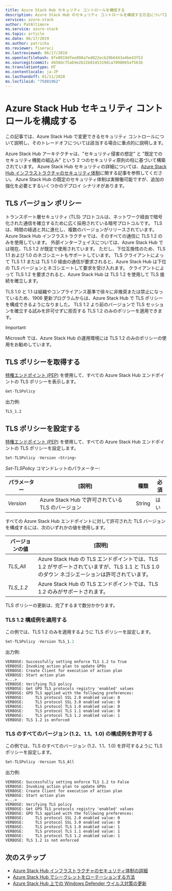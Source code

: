 ```yaml
---
title: Azure Stack Hub セキュリティ コントロールを構成する
description: Azure Stack Hub のセキュリティ コントロールを構成する方法について説明します
services: azure-stack
author: PatAltimore
ms.service: azure-stack
ms.topic: article
ms.date: 06/17/2019
ms.author: patricka
ms.reviewer: fiseraci
ms.lastreviewed: 06/17/2019
ms.openlocfilehash: 8fe0019dfee098a7ed022ecb20b6443a4be43f53
ms.sourcegitcommit: d450dcf5ab9e2b22b8145319dca7098065af563b
ms.translationtype: HT
ms.contentlocale: ja-JP
ms.lasthandoff: 01/11/2020
ms.locfileid: "75881962"
---
```

# <a name="configure-azure-stack-hub-security-controls"></a>Azure Stack Hub セキュリティ コントロールを構成する

この記事では、Azure Stack Hub で変更できるセキュリティ コントロールについて説明し、そのトレードオフについては該当する場合に重点的に説明します。

Azure Stack Hub アーキテクチャは、"セキュリティ侵害の想定" と "既定でのセキュリティ機能の組込み" という 2 つのセキュリティ原則の柱に基づいて構築されています。 Azure Stack Hub セキュリティの詳細については、[Azure Stack Hub インフラストラクチャのセキュリティ体制](azure-stack-security-foundations.md)に関する記事を参照してください。 Azure Stack Hub の既定のセキュリティ体制は実稼働可能ですが、追加の強化を必要とするいくつかのデプロイ シナリオがあります。

## <a name="tls-version-policy"></a>TLS バージョン ポリシー

トランスポート層セキュリティ (TLS) プロトコルは、ネットワーク経由で暗号化された通信を確立するために広く採用されている暗号プロトコルです。 TLS は、時間の経過と共に進化し、複数のバージョンがリリースされています。 Azure Stack Hub インフラストラクチャでは、そのすべての通信に TLS 1.2 のみを使用しています。 外部インターフェイスについては、Azure Stack Hub では現在、TLS 1.2 が既定で使用されています。 ただし、下位互換性のため、TLS 1.1 および 1\.0 のネゴシエートもサポートしています。 TLS クライアントによって TLS 1.1 または TLS 1.0 経由の通信が要求されると、Azure Stack Hub は下位の TLS バージョンとネゴシエートして要求を受け入れます。 クライアントによって TLS 1.2 を要求されると、Azure Stack Hub は TLS 1.2 を使用して TLS 接続を確立します。

TLS 1.0 と 1.1 は組織やコンプライアンス基準で徐々に非推奨または禁止になっているため、1906 更新プログラムからは、Azure Stack Hub で TLS ポリシーを構成できるようになりました。 TLS 1.2 より前のバージョンで TLS セッションを確立する試みを許可せずに拒否する TLS 1.2 のみのポリシーを適用できます。

> [!IMPORTANT]
> Microsoft では、Azure Stack Hub の運用環境には TLS 1.2 のみのポリシーの使用をお勧めしています。

## <a name="get-tls-policy"></a>TLS ポリシーを取得する

[特権エンドポイント (PEP)](azure-stack-privileged-endpoint.md) を使用して、すべての Azure Stack Hub エンドポイントの TLS ポリシーを表示します。

```powershell
Get-TLSPolicy
```

出力例:

    TLS_1.2

## <a name="set-tls-policy"></a>TLS ポリシーを設定する

[特権エンドポイント (PEP)](azure-stack-privileged-endpoint.md) を使用して、すべての Azure Stack Hub エンドポイントの TLS ポリシーを設定します。

```powershell
Set-TLSPolicy -Version <String>
```

*Set-TLSPolicy* コマンドレットのパラメーター:

| パラメーター | [説明] | 種類 | 必須 |
|---------|---------|---------|---------|
| *Version* | Azure Stack Hub で許可されている TLS のバージョン | String | はい|

すべての Azure Stack Hub エンドポイントに対して許可された TLS バージョンを構成するには、次のいずれかの値を使用します。

| バージョンの値 | [説明] |
|---------|---------|
| *TLS_All* | Azure Stack Hub の TLS エンドポイントでは、TLS 1.2 がサポートされていますが、TLS 1.1 と TLS 1.0 のダウン ネゴシエーションは許可されています。 |
| *TLS_1.2* | Azure Stack Hub の TLS エンドポイントでは、TLS 1.2 のみがサポートされます。 | 

TLS ポリシーの更新は、完了するまで数分かかります。

### <a name="enforce-tls-12-configuration-example"></a>TLS 1.2 構成例を適用する

この例では、TLS 1.2 のみを適用するように TLS ポリシーを設定します。

```powershell
Set-TLSPolicy -Version TLS_1.2
```

出力例:

    VERBOSE: Successfully setting enforce TLS 1.2 to True
    VERBOSE: Invoking action plan to update GPOs
    VERBOSE: Create Client for execution of action plan
    VERBOSE: Start action plan
    <...>
    VERBOSE: Verifying TLS policy
    VERBOSE: Get GPO TLS protocols registry 'enabled' values
    VERBOSE: GPO TLS applied with the following preferences:
    VERBOSE:     TLS protocol SSL 2.0 enabled value: 0
    VERBOSE:     TLS protocol SSL 3.0 enabled value: 0
    VERBOSE:     TLS protocol TLS 1.0 enabled value: 0
    VERBOSE:     TLS protocol TLS 1.1 enabled value: 0
    VERBOSE:     TLS protocol TLS 1.2 enabled value: 1
    VERBOSE: TLS 1.2 is enforced

### <a name="allow-all-versions-of-tls-12-11-and-10-configuration-example"></a>TLS のすべてのバージョン (1.2、1.1、1.0) の構成例を許可する

この例では、TLS のすべてのバージョン (1.2、1.1、1.0) を許可するように TLS ポリシーを設定します。

```powershell
Set-TLSPolicy -Version TLS_All
```

出力例:

    VERBOSE: Successfully setting enforce TLS 1.2 to False
    VERBOSE: Invoking action plan to update GPOs
    VERBOSE: Create Client for execution of action plan
    VERBOSE: Start action plan
    <...>
    VERBOSE: Verifying TLS policy
    VERBOSE: Get GPO TLS protocols registry 'enabled' values
    VERBOSE: GPO TLS applied with the following preferences:
    VERBOSE:     TLS protocol SSL 2.0 enabled value: 0
    VERBOSE:     TLS protocol SSL 3.0 enabled value: 0
    VERBOSE:     TLS protocol TLS 1.0 enabled value: 1
    VERBOSE:     TLS protocol TLS 1.1 enabled value: 1
    VERBOSE:     TLS protocol TLS 1.2 enabled value: 1
    VERBOSE: TLS 1.2 is not enforced

## <a name="next-steps"></a>次のステップ

- [Azure Stack Hub インフラストラクチャのセキュリティ体制の詳細](azure-stack-security-foundations.md)
- [Azure Stack Hub でシークレットをローテーションする方法](azure-stack-rotate-secrets.md)
- [Azure Stack Hub 上での Windows Defender ウイルス対策の更新](azure-stack-security-av.md)
